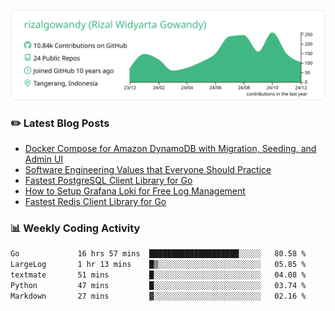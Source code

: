![profile-details](profile-summary-card-output/vue/0-profile-details.svg)

### :pencil2: Latest Blog Posts
<!-- BLOG-POST-LIST:START -->
- [Docker Compose for Amazon DynamoDB with Migration, Seeding, and Admin UI](https://medium.com/geekculture/docker-compose-for-amazon-dynamodb-with-migration-seeding-and-admin-ui-db11a348cc6a?source=rss-5763b0f1aba6------2)
- [Software Engineering Values that Everyone Should Practice](https://levelup.gitconnected.com/software-engineering-values-that-everyone-should-practice-c980d00cd103?source=rss-5763b0f1aba6------2)
- [Fastest PostgreSQL Client Library for Go](https://levelup.gitconnected.com/fastest-postgresql-client-library-for-go-579fa97909fb?source=rss-5763b0f1aba6------2)
- [How to Setup Grafana Loki for Free Log Management](https://levelup.gitconnected.com/how-to-setup-grafana-loki-for-free-log-management-ceb60558503c?source=rss-5763b0f1aba6------2)
- [Fastest Redis Client Library for Go](https://levelup.gitconnected.com/fastest-redis-client-library-for-go-7993f618f5ab?source=rss-5763b0f1aba6------2)
<!-- BLOG-POST-LIST:END -->

### 📊 Weekly Coding Activity
<!--START_SECTION:waka-->

```txt
Go             16 hrs 57 mins  ████████████████████░░░░░   80.58 %
LargeLog       1 hr 13 mins    █▒░░░░░░░░░░░░░░░░░░░░░░░   05.85 %
textmate       51 mins         █░░░░░░░░░░░░░░░░░░░░░░░░   04.08 %
Python         47 mins         █░░░░░░░░░░░░░░░░░░░░░░░░   03.74 %
Markdown       27 mins         ▓░░░░░░░░░░░░░░░░░░░░░░░░   02.16 %
```

<!--END_SECTION:waka-->
